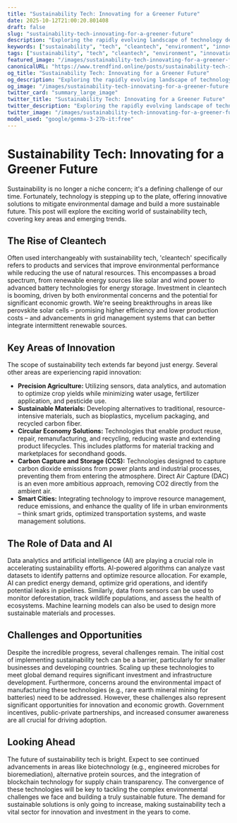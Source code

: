 ```yaml
---
title: "Sustainability Tech: Innovating for a Greener Future"
date: 2025-10-12T21:00:20.801408
draft: false
slug: "sustainability-tech-innovating-for-a-greener-future"
description: "Exploring the rapidly evolving landscape of technology designed to address environmental challenges and promote sustainable practices."
keywords: ["sustainability", "tech", "cleantech", "environment", "innovation", "green tech", "climate change"]
tags: ["sustainability", "tech", "cleantech", "environment", "innovation", "green tech", "climate change"]
featured_image: "/images/sustainability-tech-innovating-for-a-greener-future.jpg"
canonicalURL: "https://www.trendfind.online/posts/sustainability-tech-innovating-for-a-greener-future/"
og_title: "Sustainability Tech: Innovating for a Greener Future"
og_description: "Exploring the rapidly evolving landscape of technology designed to address environmental challenges and promote sustainable practices."
og_image: "/images/sustainability-tech-innovating-for-a-greener-future.jpg"
twitter_card: "summary_large_image"
twitter_title: "Sustainability Tech: Innovating for a Greener Future"
twitter_description: "Exploring the rapidly evolving landscape of technology designed to address environmental challenges and promote sustainable practices."
twitter_image: "/images/sustainability-tech-innovating-for-a-greener-future.jpg"
model_used: "google/gemma-3-27b-it:free"
---
```

# Sustainability Tech: Innovating for a Greener Future

Sustainability is no longer a niche concern; it's a defining challenge of our time. Fortunately, technology is stepping up to the plate, offering innovative solutions to mitigate environmental damage and build a more sustainable future. This post will explore the exciting world of sustainability tech, covering key areas and emerging trends.

## The Rise of Cleantech

Often used interchangeably with sustainability tech, 'cleantech' specifically refers to products and services that improve environmental performance while reducing the use of natural resources. This encompasses a broad spectrum, from renewable energy sources like solar and wind power to advanced battery technologies for energy storage. Investment in cleantech is booming, driven by both environmental concerns and the potential for significant economic growth. We're seeing breakthroughs in areas like perovskite solar cells – promising higher efficiency and lower production costs – and advancements in grid management systems that can better integrate intermittent renewable sources.

## Key Areas of Innovation

The scope of sustainability tech extends far beyond just energy. Several other areas are experiencing rapid innovation:

*   **Precision Agriculture:** Utilizing sensors, data analytics, and automation to optimize crop yields while minimizing water usage, fertilizer application, and pesticide use.
*   **Sustainable Materials:** Developing alternatives to traditional, resource-intensive materials, such as bioplastics, mycelium packaging, and recycled carbon fiber.
*   **Circular Economy Solutions:** Technologies that enable product reuse, repair, remanufacturing, and recycling, reducing waste and extending product lifecycles.  This includes platforms for material tracking and marketplaces for secondhand goods.
*   **Carbon Capture and Storage (CCS):**  Technologies designed to capture carbon dioxide emissions from power plants and industrial processes, preventing them from entering the atmosphere.  Direct Air Capture (DAC) is an even more ambitious approach, removing CO2 directly from the ambient air.
*   **Smart Cities:** Integrating technology to improve resource management, reduce emissions, and enhance the quality of life in urban environments – think smart grids, optimized transportation systems, and waste management solutions.

## The Role of Data and AI

Data analytics and artificial intelligence (AI) are playing a crucial role in accelerating sustainability efforts. AI-powered algorithms can analyze vast datasets to identify patterns and optimize resource allocation. For example, AI can predict energy demand, optimize grid operations, and identify potential leaks in pipelines.  Similarly, data from sensors can be used to monitor deforestation, track wildlife populations, and assess the health of ecosystems.  Machine learning models can also be used to design more sustainable materials and processes.

## Challenges and Opportunities

Despite the incredible progress, several challenges remain. The initial cost of implementing sustainability tech can be a barrier, particularly for smaller businesses and developing countries.  Scaling up these technologies to meet global demand requires significant investment and infrastructure development.  Furthermore, concerns around the environmental impact of manufacturing these technologies (e.g., rare earth mineral mining for batteries) need to be addressed. However, these challenges also represent significant opportunities for innovation and economic growth.  Government incentives, public-private partnerships, and increased consumer awareness are all crucial for driving adoption.

## Looking Ahead

The future of sustainability tech is bright. Expect to see continued advancements in areas like biotechnology (e.g., engineered microbes for bioremediation), alternative protein sources, and the integration of blockchain technology for supply chain transparency. The convergence of these technologies will be key to tackling the complex environmental challenges we face and building a truly sustainable future.  The demand for sustainable solutions is only going to increase, making sustainability tech a vital sector for innovation and investment in the years to come.
